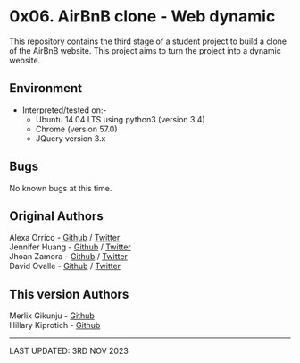 # 0x06. AirBnB clone - Web dynamic
This repository contains the third stage of a student project to build a clone of the AirBnB website. This project aims to turn the project into a dynamic website.

## Environment
- Interpreted/tested on:- 
  - Ubuntu 14.04 LTS using python3 (version 3.4)
  - Chrome (version 57.0)
  - JQuery version 3.x

## Bugs
No known bugs at this time. 

## Original Authors
Alexa Orrico - [Github](https://github.com/alexaorrico) / [Twitter](https://twitter.com/alexa_orrico)  
Jennifer Huang - [Github](https://github.com/jhuang10123) / [Twitter](https://twitter.com/earthtojhuang)  
Jhoan Zamora - [Github](https://github.com/jzamora5) / [Twitter](https://twitter.com/JhoanZamora10)  
David Ovalle - [Github](https://github.com/Nukemenonai) / [Twitter](https://twitter.com/disartDave)

## This version Authors
Merlix Gikunju - [Github](https://github.com/mergik)  
Hillary Kiprotich - [Github](https://github.com/hillary-254)

---
LAST UPDATED: 3RD NOV 2023
